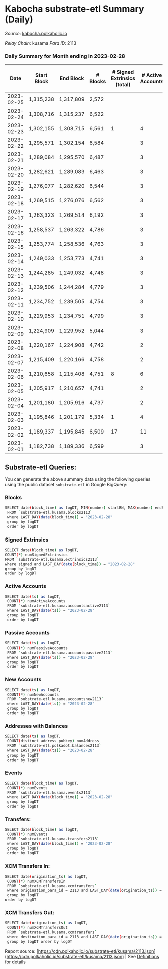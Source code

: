 # Kabocha substrate-etl Summary (Daily)

_Source_: [kabocha.polkaholic.io](https://kabocha.polkaholic.io)

*Relay Chain*: kusama
*Para ID*: 2113



### Daily Summary for Month ending in 2023-02-28


| Date | Start Block | End Block | # Blocks | # Signed Extrinsics (total) | # Active Accounts | # Passive | # New | # Addresses with Balances | # Events | # Transfers | # XCM Transfers In | # XCM Transfers Out | Issues | 
| ---- | ----------- | --------- | -------- | --------------------------- | ----------------- | --------- | ----- | ------------------------- | -------- | ----------- | ------------------ | ------------------- | ------ |
| 2023-02-25 | 1,315,238 | 1,317,809 | 2,572 |  |  |  |  |  | 5,152 |   |   |   |  |
| 2023-02-24 | 1,308,716 | 1,315,237 | 6,522 |  |  |  |  | 13,224 | 13,066 |   |   |   |  |
| 2023-02-23 | 1,302,155 | 1,308,715 | 6,561 | 1 | 4 | 1 |  | 13,224 | 13,148 | 1  |   |   |  |
| 2023-02-22 | 1,295,571 | 1,302,154 | 6,584 |  | 3 |  |  | 13,224 | 13,193 |   |   |   |  |
| 2023-02-21 | 1,289,084 | 1,295,570 | 6,487 |  | 3 |  |  | 13,224 | 12,996 |   |   |   |  |
| 2023-02-20 | 1,282,621 | 1,289,083 | 6,463 |  | 3 |  |  | 13,224 | 12,947 |   |   |   |  |
| 2023-02-19 | 1,276,077 | 1,282,620 | 6,544 |  | 3 |  |  | 13,224 | 13,110 |   |   |   |  |
| 2023-02-18 | 1,269,515 | 1,276,076 | 6,562 |  | 3 |  |  | 13,224 | 13,146 |   |   |   |  |
| 2023-02-17 | 1,263,323 | 1,269,514 | 6,192 |  | 3 |  |  | 13,224 | 12,404 |   |   |   |  |
| 2023-02-16 | 1,258,537 | 1,263,322 | 4,786 |  | 3 |  |  | 13,224 | 9,588 |   |   |   |  |
| 2023-02-15 | 1,253,774 | 1,258,536 | 4,763 |  | 3 |  |  | 13,224 | 9,542 |   |   |   |  |
| 2023-02-14 | 1,249,033 | 1,253,773 | 4,741 |  | 3 |  |  | 13,224 | 9,501 |   |   |   |  |
| 2023-02-13 | 1,244,285 | 1,249,032 | 4,748 |  | 3 |  |  | 13,224 | 9,512 |   |   |   |  |
| 2023-02-12 | 1,239,506 | 1,244,284 | 4,779 |  | 3 |  |  | 13,224 | 9,574 |   |   |   |  |
| 2023-02-11 | 1,234,752 | 1,239,505 | 4,754 |  | 3 |  |  | 13,224 | 9,524 |   |   |   |  |
| 2023-02-10 | 1,229,953 | 1,234,751 | 4,799 |  | 3 |  |  | 13,224 | 9,614 |   |   |   |  |
| 2023-02-09 | 1,224,909 | 1,229,952 | 5,044 |  | 3 |  |  | 13,224 | 10,104 |   |   |   |  |
| 2023-02-08 | 1,220,167 | 1,224,908 | 4,742 |  | 2 |  |  | 13,224 | 9,500 |   |   |   |  |
| 2023-02-07 | 1,215,409 | 1,220,166 | 4,758 |  | 2 |  |  | 13,224 | 9,532 |   |   |   |  |
| 2023-02-06 | 1,210,658 | 1,215,408 | 4,751 | 8 | 6 | 2 | 2 | 13,224 | 9,556 | 3  |   |   |  |
| 2023-02-05 | 1,205,917 | 1,210,657 | 4,741 |  | 2 |  |  | 13,222 | 9,506 |   |   |   |  |
| 2023-02-04 | 1,201,180 | 1,205,916 | 4,737 |  | 2 |  |  | 13,222 | 9,492 |   |   |   |  |
| 2023-02-03 | 1,195,846 | 1,201,179 | 5,334 | 1 | 4 | 1 | 1 | 13,222 | 10,694 | 1  |   |   |  |
| 2023-02-02 | 1,189,337 | 1,195,845 | 6,509 | 17 | 11 |  |  | 13,221 | 13,120 |   |   |   |  |
| 2023-02-01 | 1,182,738 | 1,189,336 | 6,599 |  | 3 |  |  | 13,221 | 13,220 |   |   |   |  |

## Substrate-etl Queries:
You can generate the above summary data using the following queries using the public dataset `substrate-etl` in Google BigQuery:

### Blocks
```bash
SELECT date(block_time) as logDT, MIN(number) startBN, MAX(number) endBN, COUNT(*) numBlocks 
 FROM `substrate-etl.kusama.blocks2113`  
 where LAST_DAY(date(block_time)) = "2023-02-28" 
 group by logDT 
 order by logDT
```

### Signed Extrinsics
```bash
SELECT date(block_time) as logDT, 
COUNT(*) numSignedExtrinsics 
FROM `substrate-etl.kusama.extrinsics2113`  
where signed and LAST_DAY(date(block_time)) = "2023-02-28" 
group by logDT 
order by logDT
```

### Active Accounts
```bash
SELECT date(ts) as logDT, 
 COUNT(*) numActiveAccounts 
 FROM `substrate-etl.kusama.accountsactive2113` 
 where LAST_DAY(date(ts)) = "2023-02-28" 
 group by logDT 
 order by logDT
```

### Passive Accounts
```bash
SELECT date(ts) as logDT, 
 COUNT(*) numPassiveAccounts 
 FROM `substrate-etl.kusama.accountspassive2113` 
 where LAST_DAY(date(ts)) = "2023-02-28" 
 group by logDT 
 order by logDT
```

### New Accounts
```bash
SELECT date(ts) as logDT, 
 COUNT(*) numNewAccounts 
 FROM `substrate-etl.kusama.accountsnew2113` 
 where LAST_DAY(date(ts)) = "2023-02-28" 
 group by logDT
 order by logDT
```

### Addresses with Balances
```bash
SELECT date(ts) as logDT,
 COUNT(distinct address_pubkey) numAddress 
 FROM `substrate-etl.polkadot.balances2113` 
 where LAST_DAY(date(ts)) = "2023-02-28" 
 group by logDT 
 order by logDT
```

### Events
```bash
SELECT date(block_time) as logDT, 
 COUNT(*) numEvents 
 FROM `substrate-etl.kusama.events2113` 
 where LAST_DAY(date(block_time)) = "2023-02-28" 
 group by logDT 
 order by logDT
```

### Transfers:
```bash
SELECT date(block_time) as logDT, 
 COUNT(*) numEvents 
 FROM `substrate-etl.kusama.transfers2113` 
 where LAST_DAY(date(block_time)) = "2023-02-28" 
 group by logDT 
 order by logDT
```

### XCM Transfers In:
```bash
SELECT date(origination_ts) as logDT, 
 COUNT(*) numXCMTransfersIn 
 FROM `substrate-etl.kusama.xcmtransfers` 
 where origination_para_id = 2113 and LAST_DAY(date(origination_ts)) = "2023-02-28" 
 group by logDT 
order by logDT
```

### XCM Transfers Out:
```bash
SELECT date(origination_ts) as logDT, 
 COUNT(*) numXCMTransfersOut 
 FROM `substrate-etl.kusama.xcmtransfers` 
 where destination_para_id = 2113 and LAST_DAY(date(origination_ts)) = "2023-02-28" 
 group by logDT order by logDT
```


Report source: [https://cdn.polkaholic.io/substrate-etl/kusama/2113.json](https://cdn.polkaholic.io/substrate-etl/kusama/2113.json) | See [Definitions](/DEFINITIONS.md) for details
